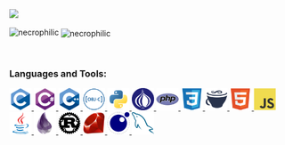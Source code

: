 <img src="https://komarev.com/ghpvc/?username=hecadothru&label=Visitor count&color=ff00ff&style=flat" />

<!--<h3 align="center">A back-end programmer. </h3>-->


<p><img align="left" src="https://github-readme-stats.vercel.app/api?username=hecadothru&show_icons=true&theme=tokyonight" alt="necrophilic" /></p>

<p>&nbsp;<img align="center" src="https://github-readme-stats.vercel.app/api/top-langs/?username=hecadothru&layout=compact&theme=tokyonight" alt="necrophilic" /></p>
<br>

<h3 align="left">Languages and Tools:</h3>
<p align="left"> 
 
<a href="" target="_blank"> 
<img src="https://raw.githubusercontent.com/devicons/devicon/master/icons/c/c-original.svg" alt="clang" width="40" height="40"/> </a> 
 
<a href="https://www.w3schools.com/cs/" target="_blank"> 
<img src="https://raw.githubusercontent.com/devicons/devicon/master/icons/csharp/csharp-original.svg" alt="cpplang" width="40" height="40"/> </a> 

<a href="https://www.w3schools.com/cpp/" target="_blank"> 
<img src="https://raw.githubusercontent.com/devicons/devicon/master/icons/cplusplus/cplusplus-original.svg" alt="cpplang" width="40" height="40"/> </a> 

<a href="" target="_blank"> 
<img src="https://raw.githubusercontent.com/devicons/devicon/master/icons/objectivec/objectivec-plain.svg" alt="objc" width="40" height="40"/> </a> 

<a href="https://www.python.org" target="_blank"> 
<img src="https://raw.githubusercontent.com/devicons/devicon/master/icons/python/python-original.svg" alt="python" width="40" height="40"/> </a> 

<a href="https://www.perl.org" target="_blank"> 
<img src="https://raw.githubusercontent.com/devicons/devicon/master/icons/perl/perl-original.svg" alt="perl" width="40" height="40"/> </a> 

<a href="https://www.php.net" target="_blank"> 
<img src="https://raw.githubusercontent.com/devicons/devicon/master/icons/php/php-original.svg" alt="php" width="40" height="40"/> </a> 

<a href="" target="_blank"> 
<img src="https://raw.githubusercontent.com/devicons/devicon/master/icons/css3/css3-original.svg" alt="css3" width="40" height="40"/> </a> 

<a href="https://coffeescript.org" target="_blank"> 
<img src="https://raw.githubusercontent.com/devicons/devicon/master/icons/coffeescript/coffeescript-original.svg" alt="coffeescript" width="40" height="40"/> </a>
 
<a href="https://www.w3schools.com/html/" target="_blank"> 
<img src="https://raw.githubusercontent.com/devicons/devicon/master/icons/html5/html5-original.svg" alt="html5" width="40" height="40"/> </a>

<a href="https://www.w3schools.com/js" target="_blank"> 
<img src="https://raw.githubusercontent.com/devicons/devicon/master/icons/javascript/javascript-original.svg" alt="js" width="40" height="40"/> </a>
 
<a href="https://www.java.com" target="_blank"> 
<img src="https://raw.githubusercontent.com/devicons/devicon/master/icons/java/java-original.svg" alt="java" width="40" height="40"/> </a>
 
<a href="https://elixir-lang.org" target="_blank"> 
<img src="https://raw.githubusercontent.com/devicons/devicon/master/icons/elixir/elixir-original.svg" alt="elixir" width="40" height="40"/> </a>
 
<a href="https://www.rust-lang.org" target="_blank"> 
<img src="https://raw.githubusercontent.com/devicons/devicon/master/icons/rust/rust-plain.svg" alt="rust" width="40" height="40"/> </a>
 
<a href="https://www.ruby-lang.org/en/" target="_blank"> 
<img src="https://raw.githubusercontent.com/devicons/devicon/master/icons/ruby/ruby-original.svg" alt="ruby" width="40" height="40"/> </a> 
 
<a href="https://www.lua.org" target="_blank"> 
<img src="https://raw.githubusercontent.com/devicons/devicon/master/icons/lua/lua-original.svg" alt="lua" width="40" height="40"/> </a> 
 
<a href="https://www.mysql.com" target="_blank"> 
<img src="https://raw.githubusercontent.com/devicons/devicon/master/icons/mysql/mysql-original.svg" alt="mysql" width="40" height="40"/> </a> 
 
</p>
